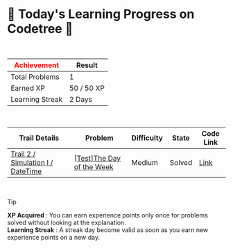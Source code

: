 # 🌲 Today's Learning Progress on Codetree 🌲

<br />

| <span style="color:red;display:block;text-align:center;"> **Achievement**</span> | Result |
|---|---|
|Total Problems| 1 |
| Earned XP | 50 / 50 XP |
| Learning Streak | 2 Days |

<br />

|Trail Details|Problem|Difficulty|State|Code Link|
|---|---|---|---|---|
|[Trail 2 / Simulation I / DateTime](https://www.codetree.ai/trail-info/novice-mid/)|[[Test]The Day of the Week](https://www.codetree.ai/trails/complete/curated-cards/test-the-day-of-the-day/)|Medium|Solved|[Link](https://github.com/kangmoonsu/DSA-study/blob/main/250904/The%20Day%20of%20the%20Week/the-day-of-the-day.py)|


<br />

> [!TIP]
> **XP Acquired** : You can earn experience points only once for problems solved without looking at the explanation.  
> **Learning Streak** : A streak day become valid as soon as you earn new experience points on a new day.

